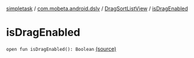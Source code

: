 [simpletask](../../index.md) / [com.mobeta.android.dslv](../index.md) / [DragSortListView](index.md) / [isDragEnabled](.)

# isDragEnabled

`open fun isDragEnabled(): Boolean` [(source)](https://github.com/mpcjanssen/simpletask-android/blob/master/src/main/java/com/mobeta/android/dslv/DragSortListView.java#L2490)